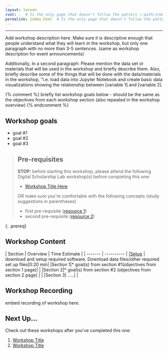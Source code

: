 ```yaml
---
layout: lesson
root: .  # Is the only page that doesn't follow the pattern /:path/index.html
permalink: index.html  # Is the only page that doesn't follow the pattern /:path/index.html
---
```



-------------------------------------------
Add workshop description here. Make sure it is descriptive enough that people understand what they will learn in the workshop, but only one paragraph with no more than 3-5 sentences. (same as workshop description for event announcements)

Additionally, In a second paragraph:
Please mention the data set or materials that will be used in the workshop and briefly describe them. Also, briefly describe some of the things that will be done with the data/materials in the workshop, "i.e. load data into Jupyter Notebook and create basic data visualizations showing the relationship between [variable 1] and [variable 2].

{% comment %} briefly list workshop goals below - should be the same as the objectives from each workshop section (also repeated in the workshop overview) {% endcomment %}

## Workshop goals
- goal #1
- goal #2
- goal #3

> ## Pre-requisites
> __STOP:__ before starting this workshop, please attend the following Digital Scholarship Lab workshop(s) before completing this one:
> * [Workshop Title Here](https://researchguides.uic.edu/hub/workshops)  
>   
> _OR_ make sure you're comfortable with the following concepts (study suggestions in parentheses)  
> 
> * first pre-requisite ([resource 1]())
> * second pre-requisite ([resource 2]())
> 
{: .prereq}


## Workshop Content 

| Section    | Overview | Time Estimate |
| ------- | ---------- |
|[Setup](_episodes/00-setup)    | download and setup required software. Download data files/other required set up files|0:20 min|
|Section 1|* goal(s) from section #1(objectives from section 1 page)| | 
|Section 2|* goal(s) from section #2 (objectives from section 2 page) | | 
|Section 3| .....| | 


## Workshop Recording

embed recording of workshop here.

## Next Up...
Check out these workshops after you've completed this one:
1. [Workshop Title]()
2. [Workshop Title]()

